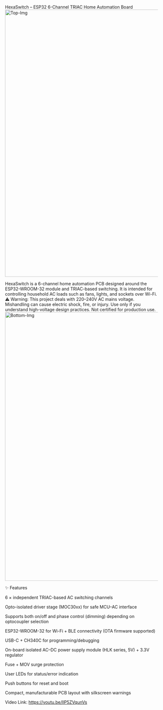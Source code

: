 HexaSwitch – ESP32 6-Channel TRIAC Home Automation Board
<img width="1672" height="878" alt="Top-Img" src="https://github.com/user-attachments/assets/50127793-2575-4204-8d0c-a194f4393683" />

HexaSwitch is a 6-channel home automation PCB designed around the ESP32-WROOM-32 module and TRIAC-based switching. It is intended for controlling household AC loads such as fans, lights, and sockets over Wi-Fi.
⚠️ Warning: This project deals with 220–240V AC mains voltage. Mishandling can cause electric shock, fire, or injury. Use only if you understand high-voltage design practices. Not certified for production use.
<img width="1690" height="883" alt="Bottom-Img" src="https://github.com/user-attachments/assets/767c9c78-8a8b-4205-ad7e-ab5a434cdb43" />

✨ Features

6 × independent TRIAC-based AC switching channels

Opto-isolated driver stage (MOC30xx) for safe MCU–AC interface

Supports both on/off and phase control (dimming) depending on optocoupler selection

ESP32-WROOM-32 for Wi-Fi + BLE connectivity (OTA firmware supported)

USB-C + CH340C for programming/debugging

On-board isolated AC–DC power supply module (HLK series, 5V) + 3.3V regulator

Fuse + MOV surge protection

User LEDs for status/error indication

Push buttons for reset and boot

Compact, manufacturable PCB layout with silkscreen warnings

Video Link: https://youtu.be/llP5ZVqunVs
